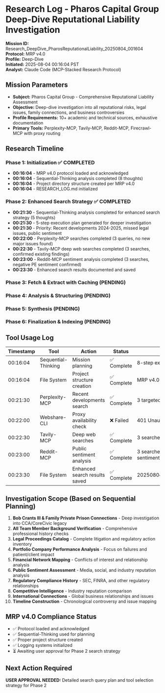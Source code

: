# Research Log - Pharos Capital Group Deep-Dive Reputational Liability Investigation
**Mission ID:** Research_DeepDive_PharosReputationalLiability_20250804_001604  
**Protocol:** MRP v4.0  
**Profile:** Deep-Dive  
**Initiated:** 2025-08-04 00:16:04 PST  
**Analyst:** Claude Code (MCP-Stacked Research Protocol)

## Mission Parameters
- **Subject:** Pharos Capital Group - Comprehensive Reputational Liability Assessment  
- **Objective:** Deep-dive investigation into all reputational risks, legal issues, family connections, and business controversies
- **Profile Requirements:** 10+ academic and technical sources, exhaustive documentation
- **Primary Tools:** Perplexity-MCP, Tavily-MCP, Reddit-MCP, Firecrawl-MCP with proxy routing

## Research Timeline

### Phase 1: Initialization ✅ COMPLETED
- **00:16:04** - MRP v4.0 protocol loaded and acknowledged
- **00:16:04** - Sequential-Thinking analysis completed (8 thoughts)  
- **00:16:04** - Project directory structure created per MRP v4.0
- **00:16:04** - RESEARCH_LOG.md initialized

### Phase 2: Enhanced Search Strategy ✅ COMPLETED
- **00:21:30** - Sequential-Thinking analysis completed for enhanced search strategy (5 thoughts)
- **00:21:30** - 5-step execution plan generated for deeper investigation
- **00:21:30** - Priority: Recent developments 2024-2025, missed legal issues, public sentiment
- **00:22:00** - Perplexity-MCP searches completed (3 queries, no new major issues found)
- **00:22:30** - Tavily-MCP deep web searches completed (3 searches, confirmed existing findings)
- **00:23:00** - Reddit-MCP sentiment analysis completed (3 searches, negative PE sentiment confirmed)
- **00:23:30** - Enhanced search results documented and saved
### Phase 3: Fetch & Extract with Caching (PENDING)
### Phase 4: Analysis & Structuring (PENDING)  
### Phase 5: Synthesis (PENDING)
### Phase 6: Finalization & Indexing (PENDING)

## Tool Usage Log
| Timestamp | Tool | Action | Status | Notes |
|-----------|------|--------|--------|-------|
| 00:16:04 | Sequential-Thinking | Mission planning | ✅ Complete | 8-step execution plan generated |
| 00:16:04 | File System | Project structure creation | ✅ Complete | MRP v4.0 compliant directory structure |
| 00:21:30 | Perplexity-MCP | Recent developments search | ✅ Complete | 3 targeted queries, confirmed no new major issues |
| 00:22:00 | Webshare-CLI | Proxy availability check | ❌ Failed | 401 Unauthorized - proceeding direct per fallback |
| 00:22:30 | Tavily-MCP | Deep web searches | ✅ Complete | 3 searches confirming existing findings |
| 00:23:00 | Reddit-MCP | Public sentiment analysis | ✅ Complete | 3 searches confirming negative PE healthcare sentiment |
| 00:23:30 | File System | Enhanced search results saved | ✅ Complete | 20250804_002130_enhanced_search_results.json |

## Investigation Scope (Based on Sequential Planning)
1. **Bob Crants III & Family Private Prison Connections** - Deep investigation into CCA/CoreCivic legacy
2. **All Team Member Background Verification** - Comprehensive professional history checks
3. **Legal Proceedings Catalog** - Complete litigation and regulatory action inventory
4. **Portfolio Company Performance Analysis** - Focus on failures and patient/client impact
5. **Financial Network Mapping** - Conflicts of interest and relationship analysis
6. **Public Sentiment Assessment** - Media, social, and industry reputation analysis
7. **Regulatory Compliance History** - SEC, FINRA, and other regulatory relationships
8. **Competitive Intelligence** - Industry reputation comparison
9. **International Connections** - Global business relationships and issues
10. **Timeline Construction** - Chronological controversy and issue mapping

## MRP v4.0 Compliance Status
- ✅ Protocol loaded and acknowledged
- ✅ Sequential-Thinking used for planning
- ✅ Proper project structure created
- ✅ Logging systems initialized  
- ⏳ Awaiting user approval for Phase 2 search strategy

## Next Action Required
**USER APPROVAL NEEDED:** Detailed search query plan and tool selection strategy for Phase 2